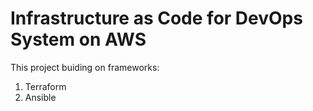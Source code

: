 # Infrastructure as Code for DevOps System on AWS

This project buiding on frameworks:
1. Terraform
2. Ansible